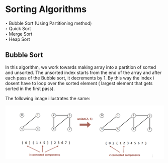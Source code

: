 # Sorting Algorithms

‣ Bubble Sort (Using Partitioning method) <br />
‣ Quick Sort <br />
‣ Merge Sort <br />
‣ Heap Sort <br />


## Bubble Sort

In this algorithm, we work towards making array into a partition of sorted and unsorted. The unsorted index starts from the end of the array and after each pass of the Bubble sort, it decrements by 1.
By this way the index i dosent have to loop over the sorted element ( largest element that gets sorted in the first pass).

The following image illustrates the same:

![alt text](https://github.com/kshitijzutshi/Algorithms/blob/master/Unionfind.png)

